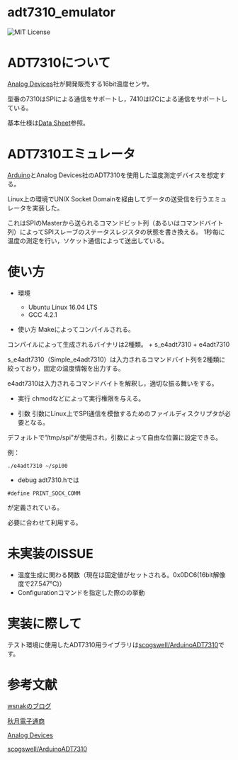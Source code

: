 # adt7310_emulator
![MIT License](https://img.shields.io/github/license/mashape/apistatus.svg)

# ADT7310について
[Analog Devices](https://www.analog.com/jp/index.html)社が開発販売する16bit温度センサ。

型番の7310はSPIによる通信をサポートし，7410はI2Cによる通信をサポートしている。

基本仕様は[Data Sheet](https://www.analog.com/media/en/technical-documentation/data-sheets/ADT7310.pdf)参照。

# ADT7310エミュレータ
[Arduino](https://www.arduino.cc/)とAnalog Devices社のADT7310を使用した温度測定デバイスを想定する。

Linux上の環境でUNIX Socket Domainを経由してデータの送受信を行うエミュレータを実装した。

これはSPIのMasterから送られるコマンドビット列（あるいはコマンドバイト列）によってSPIスレーブのステータスレジスタの状態を書き換える。
1秒毎に温度の測定を行い，ソケット通信によって送出している。

# 使い方
- 環境
    + Ubuntu Linux 16.04 LTS
    + GCC 4.2.1

- 使い方
Makeによってコンパイルされる。

コンパイルによって生成されるバイナリは2種類。
    + s_e4adt7310
    + e4adt7310

s_e4adt7310（Simple_e4adt7310）は入力されるコマンドバイト列を2種類に絞っており，固定の温度情報を出力する。

e4adt7310は入力されるコマンドバイトを解釈し，適切な振る舞いをする。

- 実行
chmodなどによって実行権限を与える。

+ 引数
引数にLinux上でSPI通信を模倣するためのファイルディスクリプタが必要となる。

デフォルトで”/tmp/spi”が使用され，引数によって自由な位置に設定できる。

例：
```
./e4adt7310 ~/spi00
```

- debug
adt7310.hでは
```
#define PRINT_SOCK_COMM
```
が定義されている。

必要に合わせて利用する。

# 未実装のISSUE
- 温度生成に関わる関数（現在は固定値がセットされる。0x0DC6(16bit解像度で27.547℃)）
- Configurationコマンドを指定した際のの挙動

# 実装に際して
テスト環境に使用したADT7310用ライブラリは[scogswell/ArduinoADT7310](https://github.com/scogswell/ArduinoADT7310)です。


# 参考文献
[wsnakのブログ](http://www.wsnak.com/wsnakblog/?p=249)

[秋月電子通商](http://akizukidenshi.com/catalog/g/gM-06708/)

[Analog Devices](https://www.analog.com/jp/index.html)

[scogswell/ArduinoADT7310](https://github.com/scogswell/ArduinoADT7310)

